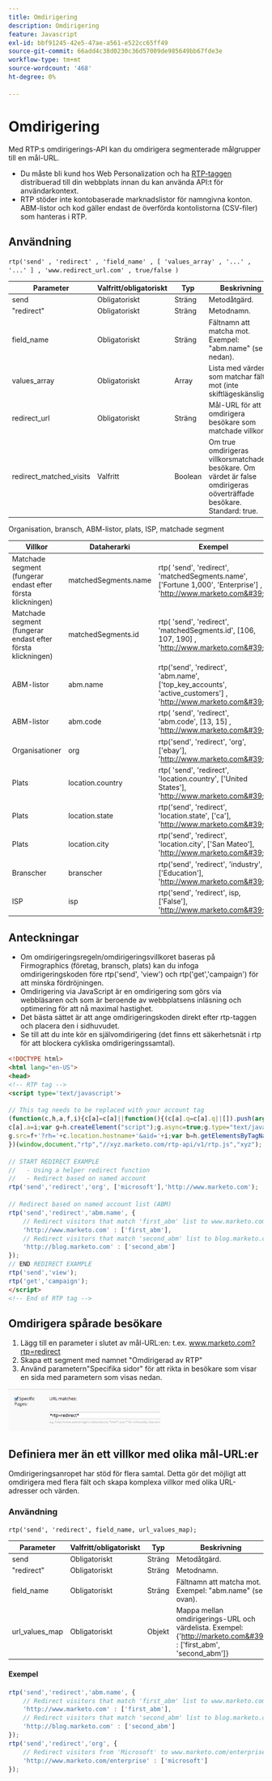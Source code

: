 ```yaml
---
title: Omdirigering
description: Omdirigering
feature: Javascript
exl-id: bbf91245-42e5-47ae-a561-e522cc65ff49
source-git-commit: 66add4c38d0230c36d57009de985649bb67fde3e
workflow-type: tm+mt
source-wordcount: '468'
ht-degree: 0%

---
```


# Omdirigering

Med RTP:s omdirigerings-API kan du omdirigera segmenterade målgrupper till en mål-URL.

- Du måste bli kund hos Web Personalization och ha [RTP-taggen ](https://experienceleague.adobe.com/sv/docs/marketo/using/product-docs/web-personalization/rtp-tag-implementation/deploy-the-rtp-javascript) distribuerad till din webbplats innan du kan använda API:t för användarkontext.
- RTP stöder inte kontobaserade marknadslistor för namngivna konton. ABM-listor och kod gäller endast de överförda kontolistorna (CSV-filer) som hanteras i RTP.

## Användning

`rtp('send' , 'redirect' , 'field_name' , [ 'values_array' , '...' , '...' ] , 'www.redirect_url.com' , true/false )`

| Parameter | Valfritt/obligatoriskt | Typ | Beskrivning |
|---------------------------|-------------------|---------|-----------------------------|
| send | Obligatoriskt | Sträng | Metodåtgärd. |
| &quot;redirect&quot; | Obligatoriskt | Sträng | Metodnamn. |
| field_name | Obligatoriskt | Sträng | Fältnamn att matcha mot. Exempel: &quot;abm.name&quot; (se nedan). |
| values_array | Obligatoriskt | Array | Lista med värden som matchar fältet mot (inte skiftlägeskänsliga). |
| redirect_url | Obligatoriskt | Sträng | Mål-URL för att omdirigera besökare som matchade villkoret. |
| redirect_matched_visits | Valfritt | Boolean | Om true omdirigeras villkorsmatchade besökare. Om värdet är false omdirigeras oöverträffade besökare. Standard: true. |

Organisation, bransch, ABM-listor, plats, ISP, matchade segment

| Villkor | Dataherarki | Exempel |
|-------------------------------------------------|----------------------|------------------------------------------------------------------------------------------------------------------|
| Matchade segment (fungerar endast efter första klickningen) | matchedSegments.name | rtp( &#39;send&#39;, &#39;redirect&#39;, &#39;matchedSegments.name&#39;, [&#39;Fortune 1,000&#39;, &#39;Enterprise&#39;] , &#39;http://www.marketo.com&#39;); |
| Matchade segment (fungerar endast efter första klickningen) | matchedSegments.id | rtp( &#39;send&#39;, &#39;redirect&#39;, &#39;matchedSegments.id&#39;, [106, 107, 190] , &#39;http://www.marketo.com&#39;); |
| ABM-listor | abm.name | rtp(&#39;send&#39;, &#39;redirect&#39;, &#39;abm.name&#39;, [&#39;top_key_accounts&#39;, &#39;active_customers&#39;] , &#39;http://www.marketo.com&#39;); |
| ABM-listor | abm.code | rtp( &#39;send&#39;, &#39;redirect&#39;, &#39;abm.code&#39;, [13, 15] , &#39;http://www.marketo.com&#39;); |
| Organisationer | org | rtp(&#39;send&#39;, &#39;redirect&#39;, &#39;org&#39;, [&#39;ebay&#39;], &#39;http://www.marketo.com&#39;); |
| Plats | location.country | rtp( &#39;send&#39;, &#39;redirect&#39;, &#39;location.country&#39;, [&#39;United States&#39;], &#39;http://www.marketo.com&#39;); |
| Plats | location.state | rtp(&#39;send&#39;, &#39;redirect&#39;, &#39;location.state&#39;, [&#39;ca&#39;], &#39;http://www.marketo.com&#39;); |
| Plats | location.city | rtp(&#39;send&#39;, &#39;redirect&#39;, &#39;location.city&#39;, [&#39;San Mateo&#39;], &#39;http://www.marketo.com&#39;); |
| Branscher | branscher | rtp(&#39;send&#39;, &#39;redirect&#39;, &#39;industry&#39;, [&#39;Education&#39;], &#39;http://www.marketo.com&#39;); |
| ISP | isp | rtp(&#39;send&#39;, &#39;redirect&#39;, isp, [&#39;False&#39;], &#39;http://www.marketo.com&#39;); |


## Anteckningar

- Om omdirigeringsregeln/omdirigeringsvillkoret baseras på Firmographics (företag, bransch, plats) kan du infoga omdirigeringskoden före rtp(&#39;send&#39;, &#39;view&#39;) och rtp(&#39;get&#39;,&#39;campaign&#39;) för att minska fördröjningen.
- Omdirigering via JavaScript är en omdirigering som görs via webbläsaren och som är beroende av webbplatsens inläsning och optimering för att nå maximal hastighet.
- Det bästa sättet är att ange omdirigeringskoden direkt efter rtp-taggen och placera den i sidhuvudet.
- Se till att du inte kör en självomdirigering (det finns ett säkerhetsnät i rtp för att blockera cykliska omdirigeringssamtal).

```html
<!DOCTYPE html>
<html lang="en-US">
<head>
<!-- RTP tag --> 
<script type='text/javascript'>

// This tag needs to be replaced with your account tag
(function(c,h,a,f,i){c[a]=c[a]||function(){(c[a].q=c[a].q||[]).push(arguments)};
c[a].a=i;var g=h.createElement("script");g.async=true;g.type="text/javascript";
g.src=f+'?rh='+c.location.hostname+'&aid='+i;var b=h.getElementsByTagName("script")[0];b.parentNode.insertBefore(g,b);
})(window,document,"rtp","//xyz.marketo.com/rtp-api/v1/rtp.js","xyz");
 
// START REDIRECT EXAMPLE 
//   - Using a helper redirect function
//   - Redirect based on named account
rtp('send','redirect','org', ['microsoft'],'http://www.marketo.com');
 
// Redirect based on named account list (ABM)
rtp('send','redirect','abm.name', {
    // Redirect visitors that match 'first_abm' list to www.marketo.com
    'http://www.marketo.com' : ['first_abm'],
    // Redirect visitors that match 'second_abm' list to blog.marketo.com
    'http://blog.marketo.com' : ['second_abm'] 
});
// END REDIRECT EXAMPLE
rtp('send','view');
rtp('get','campaign');
</script>
<!-- End of RTP tag -->
```

## Omdirigera spårade besökare

1. Lägg till en parameter i slutet av mål-URL:en: t.ex. www.marketo.com?rtp=redirect
1. Skapa ett segment med namnet &quot;Omdirigerad av RTP&quot;
1. Använd parametern&quot;Specifika sidor&quot; för att rikta in besökare som visar en sida med parametern som visas nedan.

![spårningsomdirigerade-besökare](assets/tracking-redirected-vistors.png)

## Definiera mer än ett villkor med olika mål-URL:er

Omdirigeringsanropet har stöd för flera samtal. Detta gör det möjligt att omdirigera med flera fält och skapa komplexa villkor med olika URL-adresser och värden.

### Användning

`rtp('send', 'redirect', field_name, url_values_map);`

| Parameter | Valfritt/obligatoriskt | Typ | Beskrivning |
|---|---|---|---|
| send | Obligatoriskt | Sträng | Metodåtgärd. |
| &quot;redirect&quot; | Obligatoriskt | Sträng | Metodnamn. |
| field_name | Obligatoriskt | Sträng | Fältnamn att matcha mot. Exempel: &quot;abm.name&quot; (se ovan). |
| url_values_map | Obligatoriskt | Objekt | Mappa mellan omdirigerings-URL och värdelista. Exempel:{&#39;http://marketo.com&#39; : [&#39;first_abm&#39;, &#39;second_abm&#39;]} |


#### Exempel

```javascript
rtp('send','redirect','abm.name', {
    // Redirect visitors that match 'first_abm' list to www.marketo.com
    'http://www.marketo.com' : ['first_abm'],
    // Redirect visitors that match 'second_abm' list to blog.marketo.com
    'http://blog.marketo.com' : ['second_abm']
});
rtp('send','redirect','org', {
    // Redirect visitors from 'Microsoft' to www.marketo.com/enterprise
    'http://www.marketo.com/enterprise' : ['microsoft']
});
```
